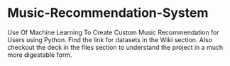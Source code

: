 # Music-Recommendation-System
Use Of Machine Learning To Create Custom Music Recommendation for Users using Python.
Find the link for datasets in the Wiki section.
Also checkout the deck in the files section to understand the project in a much more digestable form. 
